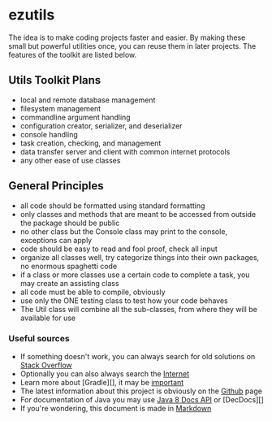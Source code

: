 # ezutils

The idea is to make coding projects faster and easier.
By making these small but powerful utilities once, you can reuse them in later projects.
The features of the toolkit are listed below.

## Utils Toolkit Plans

- local and remote database management
- filesystem management
- commandline argument handling
- configuration creator, serializer, and deserializer
- console handling
- task creation, checking, and management
- data transfer server and client with common internet protocols
- any other ease of use classes

## General Principles

- all code should be formatted using standard formatting
- only classes and methods that are meant to be accessed from outside the package should be public
- no other class but the Console class may print to the console, exceptions can apply
- code should be easy to read and fool proof, check all input
- organize all classes well, try categorize things into their own packages, no enormous spaghetti code
- if a class or more classes use a certain code to complete a task, you may create an assisting class
- all code must be able to compile, obviously
- use only the ONE testing class to test how your code behaves
- The Util class will combine all the sub-classes, from where they will be available for use

### Useful sources

- If something doesn't work, you can always search for old solutions on [Stack Overflow][]
- Optionally you can also always search the [Internet][]
- Learn more about [Gradle][], it may be [important][]
- The latest information about this project is obviously on the [Github][] page
- For documentation of Java you may use [Java 8 Docs API][] or [DecDocs][]
- If you're wondering, this document is made in [Markdown][]

[//]: # (References)
[Stack Overflow]: https://stackoverflow.com/
[Java 8 Docs API]: https://docs.oracle.com/javase/8/docs/api/
[Github]: https://github.com/NikoZ199/Java-Utility-Toolkit
[DevDocs]: https://devdocs.io/openjdk~8/
[Markdown]: https://daringfireball.net/projects/markdown/
[important]: https://www.youtube.com/watch?v=IwLSrNu1ppI
[Internet]: http://bfy.tw/8uwE